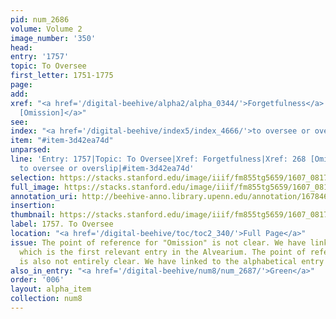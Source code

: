 ```yaml
---
pid: num_2686
volume: Volume 2
image_number: '350'
head:
entry: '1757'
topic: To Oversee
first_letter: 1751-1775
page:
add:
xref: "<a href='/digital-beehive/alpha2/alpha_0344/'>Forgetfulness</a>|<a href='/digital-beehive/num2/num_0300/'>268
  [Omission]</a>"
see:
index: "<a href='/digital-beehive/index5/index_4666/'>to oversee or overslip</a>"
item: "#item-3d42ea74d"
unparsed:
line: 'Entry: 1757|Topic: To Oversee|Xref: Forgetfulness|Xref: 268 [Omission]|Index:
  to oversee or overslip|#item-3d42ea74d'
selection: https://stacks.stanford.edu/image/iiif/fm855tg5659/1607_0817/952,3916,2451,308/full/0/default.jpg
full_image: https://stacks.stanford.edu/image/iiif/fm855tg5659/1607_0817/full/full/0/default.jpg
annotation_uri: http://beehive-anno.library.upenn.edu/annotation/1678467114186
insertion:
thumbnail: https://stacks.stanford.edu/image/iiif/fm855tg5659/1607_0817/952,3916,600,180/250,/0/default.jpg
label: 1757. To Oversee
location: "<a href='/digital-beehive/toc/toc2_340/'>Full Page</a>"
issue: The point of reference for "Omission" is not clear. We have linked to 268 [Omission],
  which is the first relevant entry in the Alvearium. The point of reference for "Forgetful"
  is also not entirely clear. We have linked to the alphabetical entry for "Forgetfulness."
also_in_entry: "<a href='/digital-beehive/num8/num_2687/'>Green</a>"
order: '006'
layout: alpha_item
collection: num8
---
```


